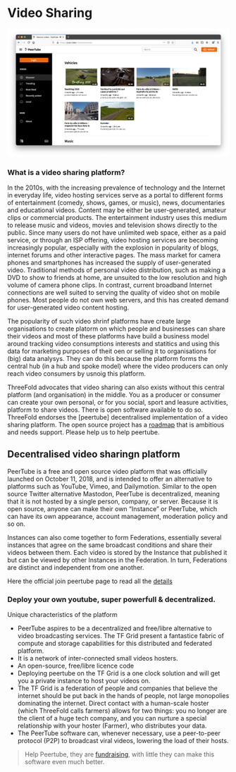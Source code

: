 # Video Sharing

![](./img/peertive_window.png)

###  What is a video sharing platform?
In the 2010s, with the increasing prevalence of technology and the Internet in everyday life, video hosting services serve as a portal to different forms of entertainment (comedy, shows, games, or music), news, documentaries and educational videos. Content may be either be user-generated, amateur clips or commercial products. The entertainment industry uses this medium to release music and videos, movies and television shows directly to the public. Since many users do not have unlimited web space, either as a paid service, or through an ISP offering, video hosting services are becoming increasingly popular, especially with the explosion in popularity of blogs, internet forums and other interactive pages. The mass market for camera phones and smartphones has increased the supply of user-generated video. Traditional methods of personal video distribution, such as making a DVD to show to friends at home, are unsuited to the low resolution and high volume of camera phone clips. In contrast, current broadband Internet connections are well suited to serving the quality of video shot on mobile phones. Most people do not own web servers, and this has created demand for user-generated video content hosting.

The popularity of such video shrinf platforms have create large organisations to create platorm on which people and businesses can share their videos and most of these platforms have build a business model around tracking video consumptions interests and statitics and using this data for marketing purposes of theit oen or selling it to organisations for (big) data analysys.  They can do this because the platform forms the central hub (in a hub and spoke model) where the video producers can only reach video consumers by usnoig this platform.

ThreeFold advocates that video sharing can also exists without this central platform (and organisation) in the middle.  You as a producer or consumer can create your own personal, or for you social, sport and leasure activities, platform to share videos.  There is open software available to do so. ThreeFold endorses the [peertube] decentralised implementation of a video sharing platform.  The open source project has a [roadmap](https://joinpeertube.org/roadmap) that is ambitious and needs support.  Please help us to help peertube.

## Decentralised video sharingn platform
PeerTube is a free and open source video platform that was officially launched on October 11, 2018, and is intended to offer an alternative to platforms such as YouTube, Vimeo, and Dailymotion. Similar to the open source Twitter alternative Mastodon, PeerTube is decentralized, meaning that it is not hosted by a single person, company, or server. Because it is open source, anyone can make their own “Instance” or PeerTube, which can have its own appearance, account management, moderation policy and so on.

Instances can also come together to form Federations, essentially several instances that agree on the same broadcast conditions and share their videos between them. Each video is stored by the Instance that published it but can be viewed by other Instances in the Federation. In turn, Federations are distinct and independent from one another.

Here the official join peertube page to read all the [details](https://joinpeertube.org/)

<!--
 <iframe width="1024" height="786"
src="https://framatube.org/videos/watch/9c9de5e8-0a1e-484a-b099-e80766180a6d?subtitle=en">
</iframe> 
-->

### Deploy your own youtube, super powerfull & decentralized.


Unique characteristics of the platform

- PeerTube aspires to be a decentralized and free/libre alternative to video broadcasting services. The TF Grid present a fantastice fabric of compute and storage capabilities for this distributed and federated platform.
- It is a network of inter-connected small videos hosters.
- An open-source, free/libre licence code 
- Deploying peertube on the TF Grid is a one clock solution and will get you a private instance to host your videos on.
- The TF Grid is a federation of people and companies that believe the internet should be put back in the hands of people, not large monopolies dominating the internet. Direct contact with a human-scale hoster (which ThreeFold calls farmers) allows for two things: you no longer are the client of a huge tech company, and you can nurture a special relationship with your hoster (Farmer), who distributes your data.
- The PeerTube software can, whenever necessary, use a peer-to-peer protocol (P2P) to broadcast viral videos, lowering the load of their hosts.
> Help Peertube, they are [fundraising](https://joinpeertube.org/roadmap), with little they can make this software even much better.

<!-- ### Deploy

Create link to the threefoldnow marketplace.  Talk througf the steps / Q&A that are required to deploy a peertube

- Step 1:  Get yourself a 3bot app installed on you phone for access to the TF Grid
- Step 2: Get some digital currency (TFT, ..., ..., ...)
- Step 3: Get a [peertube account](https://joinpeertube.org/instances)
- Step 4:  -->

<!--
create widget which does following,
widget needs to be here in iframe


- [ ] size: small/mid/large
  - small: ...
  - mid: ...
  - large ...
- [ ] location (mention more locations coming soon)
  - Ghent
  - Vienna
- [ ] name
  - name as used in solution (in the webui and on web)
- [ ] domain (name is prefix of this)
  - ava.tf
  - 3x0.me
  - refit.earth
  - co30.org
  - ninja.tf
  - base.tf
  - tf9.io
- [ ] git url
  - check in wizard git url works
- [ ] sshkey yes/no
  - if yes, ask sshkey for remote login

  - always deploy on ipv6 public
  - always deploy on webgateway

-->